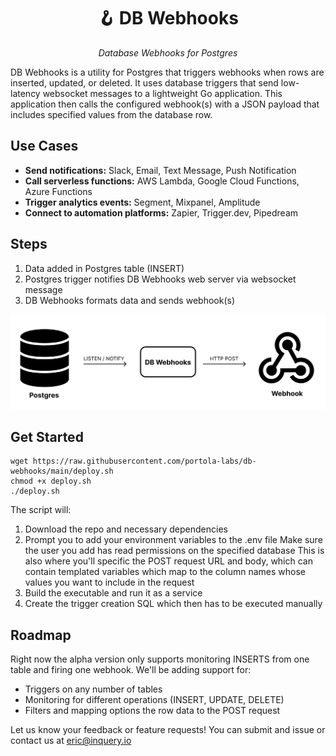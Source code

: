 <h1 align="center">🪝 DB Webhooks</h1> </h1>
<p align="center">
    <em>Database Webhooks for Postgres
</em>
</p>


DB Webhooks is a utility for Postgres that triggers webhooks when rows are inserted, updated, or deleted. It uses
database triggers that send low-latency websocket messages to a lightweight Go application. This application then calls
the configured webhook(s) with a JSON payload that includes specified values from the database row.

## Use Cases

* **Send notifications:** Slack, Email, Text Message, Push Notification
* **Call serverless functions:** AWS Lambda, Google Cloud Functions, Azure Functions
* **Trigger analytics events:** Segment, Mixpanel, Amplitude
* **Connect to automation platforms:** Zapier, Trigger.dev, Pipedream

## Steps

1. Data added in Postgres table (INSERT)
2. Postgres trigger notifies DB Webhooks web server via websocket message
3. DB Webhooks formats data and sends webhook(s)

![db-webhooks-flow.png](assets%2Fdb-webhooks-flow.png)

## Get Started

```
wget https://raw.githubusercontent.com/portola-labs/db-webhooks/main/deploy.sh
chmod +x deploy.sh
./deploy.sh
```

The script will:

1. Download the repo and necessary dependencies
2. Prompt you to add your environment variables to the .env file
   Make sure the user you add has read permissions on the specified database
   This is also where you'll specific the POST request URL and body, which can contain templated variables which map to
   the column names whose values you want to include in the request
3. Build the executable and run it as a service
4. Create the trigger creation SQL which then has to be executed manually

## Roadmap

Right now the alpha version only supports monitoring INSERTS from one table and firing one webhook. We'll be adding
support for:

- Triggers on any number of tables
- Monitoring for different operations (INSERT, UPDATE, DELETE)
- Filters and mapping options the row data to the POST request

Let us know your feedback or feature requests! You can submit and issue or contact us at eric@inquery.io